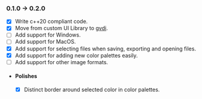 ### 0.1.0 -> 0.2.0
 - [x] Write c++20 compliant code.
 - [x] Move from custom UI Library to [gvdi](https://github.com/karnkaul/gvdi/).
 - [ ] Add support for Windows.
 - [ ] Add support for MacOS.
 - [x] Add support for selecting files when saving, exporting and opening files.
 - [x] Add support for adding new color palettes easily.
 - [ ] Add support for other image formats.

 - #### Polishes
    - [x] Distinct border around selected color in color palettes.
